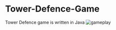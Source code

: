 # Tower-Defence-Game
Tower Defence game is written in Java
![gameplay](https://user-images.githubusercontent.com/79466485/133588174-5eeb7b66-5a2b-40b8-b78e-84e39231c14b.png)
